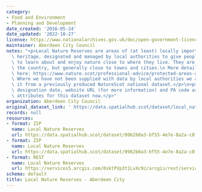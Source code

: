 ```yaml
---
category:
- Food and Environment
- Planning and Development
date_created: '2016-05-24'
date_updated: '2022-10-27'
license: https://www.nationalarchives.gov.uk/doc/open-government-licence/version/3/
maintainer: Aberdeen City Council
notes: "<p>Local Nature Reserves are areas of (at least) locally important natural\
  \ heritage, designated and managed by local authorities to give people better opportunities\
  \ to learn about and enjoy nature close to where they live. They are found across\
  \ the country, but generally close to towns and cities.\n More details are available\
  \ here: https://www.nature.scot/professional-advice/protected-areas-and-species/protected-areas/local-designations/local-nature-reserves\n\
  \ Where we have not been supplied with data by local authorities we are extracting\
  \ it from a previously produced NatureScot national dataset.</p>\n<p>Site name,\
  \ designation date, website URL (for more information) and PA code are all mandatory\
  \ attributes for this dataset now.</p>"
organization: Aberdeen City Council
original_dataset_link: ' https://data.spatialhub.scot/dataset/local_nature_reserves-ac'
records: null
resources:
- format: ZIP
  name: Local Nature Reserves
  url: https://data.spatialhub.scot/dataset/0962b0a3-bf55-4e7e-8a2a-c8fcfcdf41f1/resource/ea48c2f1-91aa-4bb4-addb-f2e8eea86a9f/download/aberdeen-lnrs.zip
- format: ZIP
  name: Local Nature Reserves
  url: https://data.spatialhub.scot/dataset/0962b0a3-bf55-4e7e-8a2a-c8fcfcdf41f1/resource/2ba672bc-0302-49b4-8327-3635ce2dcb1d/download/lnr.zip
- format: REST
  name: Local Nature Reserves
  url: https://services5.arcgis.com/0sktPVp3t1LvXc9z/arcgis/rest/services/Local_Nature_Reserves/FeatureServer
schema: default
title: Local Nature Reserves - Aberdeen City
---
```

